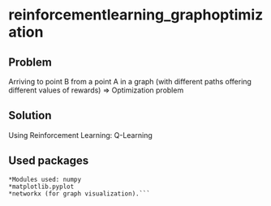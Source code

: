 # reinforcementlearning_graphoptimization

## Problem
Arriving to point B from a point A in a graph (with different paths offering different values of rewards) 
=> Optimization problem

## Solution
Using Reinforcement Learning: Q-Learning

## Used packages
```*Python (version 2.7).
*Modules used: numpy
*matplotlib.pyplot
*networkx (for graph visualization).```
